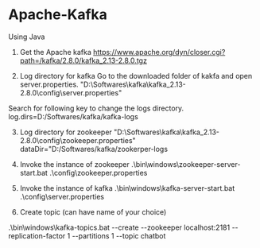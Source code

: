 # Apache-Kafka
Using Java 

1. Get the Apache kafka
https://www.apache.org/dyn/closer.cgi?path=/kafka/2.8.0/kafka_2.13-2.8.0.tgz


2. Log directory for kafka
Go to the downloaded folder of kakfa and open server.properties.
"D:\Softwares\kafka\kafka_2.13-2.8.0\config\server.properties"


Search for following key to change the logs directory.
log.dirs=D:/Softwares/kafka/kafka-logs


3. Log directory for zookeeper
"D:\Softwares\kafka\kafka_2.13-2.8.0\config\zookeeper.properties"
dataDir="D:/Softwares/kafka/zookerper-logs


3. Invoke the instance of zookeeper
.\bin\windows\zookeeper-server-start.bat .\config\zookeeper.properties


4. Invoke the instance of kafka
.\bin\windows\kafka-server-start.bat .\config\server.properties


5. Create topic (can have name of your choice)


.\bin\windows\kafka-topics.bat --create --zookeeper localhost:2181 --replication-factor 1 --partitions 1 --topic chatbot
